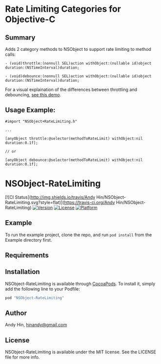 # Rate Limiting Categories for Objective-C

## Summary

Adds 2 category methods to NSObject to support rate limiting to method calls:

`- (void)throttle:(nonnull SEL)action withObject:(nullable id)object duration:(NSTimeInterval)duration;`

`- (void)debounce:(nonnull SEL)action withObject:(nullable id)object duration:(NSTimeInterval)duration;`

For a visual explaination of the differences between throttling and debouncing, [see this demo](http://demo.nimius.net/debounce_throttle/).

## Usage Example:


```
#import "NSObject+RateLimiting.h"

...

[anyObject throttle:@selector(methodToRateLimit) withObject:nil duration:0.1f];

// or

[anyObject debounce:@selector(methodToRateLimit) withObject:nil duration:0.1f];
```



# NSObject-RateLimiting

[![CI Status](http://img.shields.io/travis/Andy Hin/NSObject-RateLimiting.svg?style=flat)](https://travis-ci.org/Andy Hin/NSObject-RateLimiting)
[![Version](https://img.shields.io/cocoapods/v/NSObject-RateLimiting.svg?style=flat)](http://cocoapods.org/pods/NSObject-RateLimiting)
[![License](https://img.shields.io/cocoapods/l/NSObject-RateLimiting.svg?style=flat)](http://cocoapods.org/pods/NSObject-RateLimiting)
[![Platform](https://img.shields.io/cocoapods/p/NSObject-RateLimiting.svg?style=flat)](http://cocoapods.org/pods/NSObject-RateLimiting)

## Example

To run the example project, clone the repo, and run `pod install` from the Example directory first.

## Requirements

## Installation

NSObject-RateLimiting is available through [CocoaPods](http://cocoapods.org). To install
it, simply add the following line to your Podfile:

```ruby
pod "NSObject-RateLimiting"
```

## Author

Andy Hin, hinandy@gmail.com

## License

NSObject-RateLimiting is available under the MIT license. See the LICENSE file for more info.
